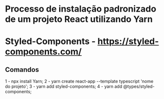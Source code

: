 # Processo de instalação padronizado de um projeto React utilizando Yarn
# Styled-Components - https://styled-components.com/

## Comandos
1 - npx install Yarn;
2 - yarn create react-app --template typescript 'nome do projeto';
3 - yarn add styled-components;
4 - yarn add @types/styled-components;